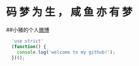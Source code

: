 # 码 梦 为 生 ， 咸 鱼 亦 有 梦

##小猪的个人[微博](http://weibo.com/u/2677921823 "我的邮箱")

```javascript
  'use strict'
  (function() {
    console.log('welcome to my github!');
  })();
```


